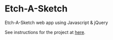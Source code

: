 # Etch-A-Sketch
Etch-A-Sketch web app using Javascript &amp; jQuery

See instructions for the project at [here](http://www.theodinproject.com/web-development-101/html-css).